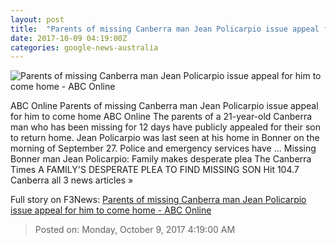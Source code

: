 ```yaml
---
layout: post
title:  "Parents of missing Canberra man Jean Policarpio issue appeal for him to come home - ABC Online"
date: 2017-10-09 04:19:00Z
categories: google-news-australia
---
```


![Parents of missing Canberra man Jean Policarpio issue appeal for him to come home - ABC Online](http://www.abc.net.au/news/image/9029914-1x1-700x700.jpg)

ABC Online Parents of missing Canberra man Jean Policarpio issue appeal for him to come home ABC Online The parents of a 21-year-old Canberra man who has been missing for 12 days have publicly appealed for their son to return home. Jean Policarpio was last seen at his home in Bonner on the morning of September 27. Police and emergency services have ... Missing Bonner man Jean Policarpio: Family makes desperate plea The Canberra Times A FAMILY'S DESPERATE PLEA TO FIND MISSING SON Hit 104.7 Canberra all 3 news articles »


Full story on F3News: [Parents of missing Canberra man Jean Policarpio issue appeal for him to come home - ABC Online](http://www.f3nws.com/n/KZGZNH)

> Posted on: Monday, October 9, 2017 4:19:00 AM
